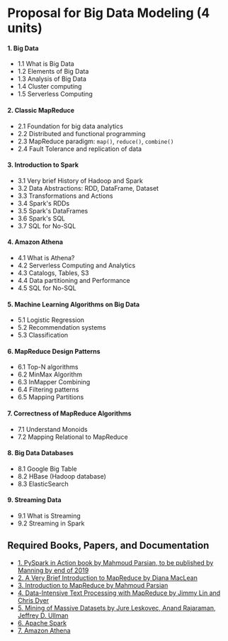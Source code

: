 # Proposal for Big Data Modeling (4 units)

#### 1. Big Data 
* 1.1 What is Big Data
* 1.2 Elements of Big Data
* 1.3 Analysis of Big Data
* 1.4 Cluster computing
* 1.5 Serverless Computing

#### 2. Classic MapReduce
* 2.1 Foundation for big data analytics
* 2.2 Distributed and functional programming
* 2.3 MapReduce paradigm: `map()`, `reduce()`, `combine()`
* 2.4 Fault Tolerance and replication of data

#### 3. Introduction to Spark
* 3.1 Very brief History of Hadoop and Spark
* 3.2 Data Abstractions: RDD, DataFrame, Dataset
* 3.3 Transformations and Actions
* 3.4 Spark's RDDs
* 3.5 Spark's DataFrames
* 3.6 Spark's SQL
* 3.7 SQL for No-SQL 

#### 4. Amazon Athena
* 4.1 What is Athena?
* 4.2 Serverless Computing and Analytics
* 4.3 Catalogs, Tables, S3
* 4.4 Data partitioning and Performance
* 4.5 SQL for No-SQL 

#### 5. Machine Learning Algorithms on Big Data
* 5.1 Logistic Regression 
* 5.2 Recommendation systems
* 5.3 Classification

#### 6. MapReduce Design Patterns
* 6.1 Top-N algorithms
* 6.2 MinMax Algorithm
* 6.3 InMapper Combining
* 6.4 Filtering patterns
* 6.5 Mapping Partitions

#### 7. Correctness of MapReduce Algorithms
* 7.1  Understand Monoids
* 7.2  Mapping Relational to MapReduce

#### 8. Big Data Databases
* 8.1 Google Big Table
* 8.2 HBase (Hadoop database)
* 8.3 ElasticSearch 

#### 9. Streaming Data
* 9.1 What is Streaming
* 9.2 Streaming in Spark


## Required Books, Papers, and Documentation 

* [1. PySpark in Action book by Mahmoud Parsian, to be published by Manning by end of 2019](https://www.manning.com)
* [2. A Very Brief Introduction to MapReduce by Diana MacLean](http://hci.stanford.edu/courses/cs448g/a2/files/map_reduce_tutorial.pdf)
* [3. Introduction to MapReduce by Mahmoud Parsian](http://mapreduce4hackers.com/docs/Introduction-to-MapReduce.pdf)
* [4. Data-Intensive Text Processing with MapReduce by Jimmy Lin and Chris Dyer](http://lintool.github.io/MapReduceAlgorithms/ed1n/MapReduce-algorithms.pdf)
* [5. Mining of Massive Datasets by Jure Leskovec, Anand Rajaraman, Jeffrey D. Ullman](http://infolab.stanford.edu/~ullman/mmds/book.pdf)
* [6. Apache Spark](http://spark.apache.org/)
* [7. Amazon Athena](https://aws.amazon.com/athena/)
